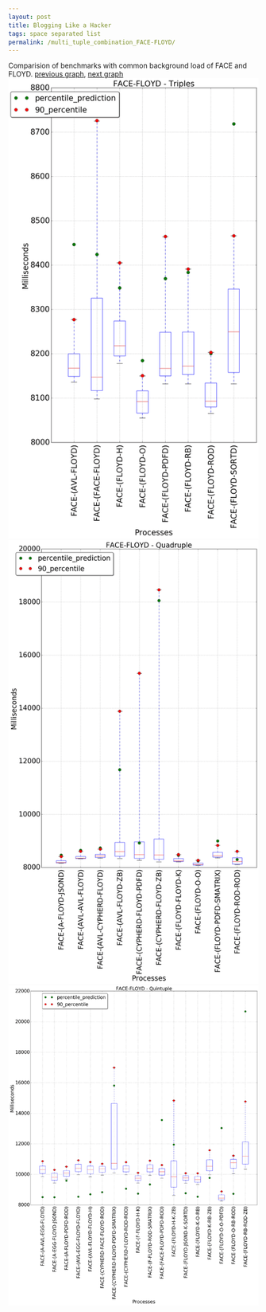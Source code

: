 ```yaml
---
layout: post
title: Blogging Like a Hacker
tags: space separated list
permalink: /multi_tuple_combination_FACE-FLOYD/
---
```


Comparision of benchmarks with common background load of FACE and FLOYD.
[previous graph](../multi_tuple_combination_FACE-FACE/), [next graph](../multi_tuple_combination_FACE-F/)
![graph figure](./images/triple/FACE/FACE-FLOYD_box.png)![graph figure](./images/quadruple/FACE/FACE-FLOYD_box.png)![graph figure](./images/quintuple/FACE/FACE-FLOYD_box.png)